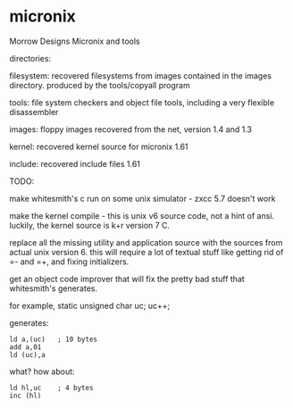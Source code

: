 # micronix
Morrow Designs Micronix and tools

directories:

filesystem:
	recovered filesystems from images contained in the images directory.
	produced by the tools/copyall program

tools:
	file system checkers and object file tools, including a very flexible disassembler

images:
	floppy images recovered from the net, version 1.4 and 1.3

kernel:
	recovered kernel source for micronix 1.61

include:
	recovered include files 1.61


TODO:

make whitesmith's c run on some unix simulator - zxcc 5.7 doesn't work

make the kernel compile - this is unix v6 source code, not a hint
of ansi.  luckily, the kernel source is k+r version 7 C.

replace all the missing utility and application source with the
sources from actual unix version 6.  this will require a lot of
textual stuff like getting rid of =- and =+, and fixing initializers.

get an object code improver that will fix the pretty bad stuff that
whitesmith's generates.  

for example, 
	static unsigned char uc;
	uc++;

generates:

	ld a,(uc)	; 10 bytes
	add a,01
	ld (uc),a

what?  how about:

	ld hl,uc	; 4 bytes
	inc (hl)

